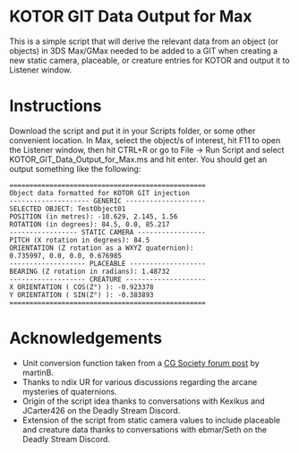 # KOTOR GIT Data Output for Max
This is a simple script that will derive the relevant data from an object (or objects) in 3DS Max/GMax needed to be added to a GIT when creating a new static camera, placeable, or creature entries for KOTOR and output it to Listener window. 

Instructions
============
Download the script and put it in your Scripts folder, or some other convenient location. In Max, select the object/s of interest, hit F11 to open the Listener window, then hit CTRL+R or go to File -> Run Script and select KOTOR_GIT_Data_Output_for_Max.ms and hit enter. You should get an output something like the following:
```
=================================================
Object data formatted for KOTOR GIT injection
-------------------- GENERIC --------------------
SELECTED OBJECT: TestObject01
POSITION (in metres): -10.629, 2.145, 1.56
ROTATION (in degrees): 84.5, 0.0, 85.217
----------------- STATIC CAMERA -----------------
PITCH (X rotation in degrees): 84.5
ORIENTATION (Z rotation as a WXYZ quaternion):
0.735997, 0.0, 0.0, 0.676985
------------------- PLACEABLE -------------------
BEARING (Z rotation in radians): 1.48732
------------------- CREATURE --------------------
X ORIENTATION ( COS(Z°) ): -0.923378
Y ORIENTATION ( SIN(Z°) ): -0.383893
=================================================
```
Acknowledgements
============
* Unit conversion function taken from a [CG Society forum post](https://forums.cgsociety.org/t/get-vertex-position-by-coordinate-and-format-the-string/1836100) by martinB.
* Thanks to ndix UR for various discussions regarding the arcane mysteries of quaternions.
* Origin of the script idea thanks to conversations with Kexikus and JCarter426 on the Deadly Stream Discord.
* Extension of the script from static camera values to include placeable and creature data thanks to conversations with ebmar/Seth on the Deadly Stream Discord.
